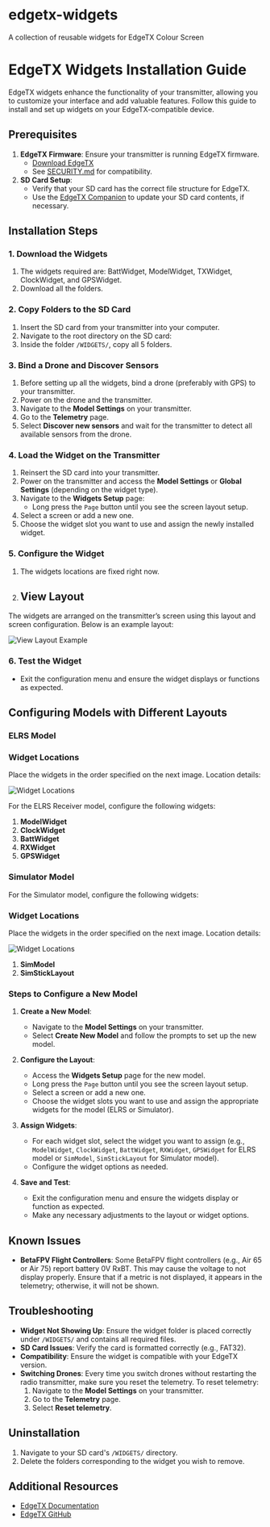 # edgetx-widgets
A collection of reusable widgets for EdgeTX Colour Screen

# EdgeTX Widgets Installation Guide

EdgeTX widgets enhance the functionality of your transmitter, allowing you to customize your interface and add valuable features. Follow this guide to install and set up widgets on your EdgeTX-compatible device.

## Prerequisites

1. **EdgeTX Firmware**: Ensure your transmitter is running EdgeTX firmware.
   - [Download EdgeTX](https://www.edgetx.org/)
   - See [SECURITY.md](SECURITY.md) for compatibility.
2. **SD Card Setup**:
   - Verify that your SD card has the correct file structure for EdgeTX.
   - Use the [EdgeTX Companion](https://www.edgetx.org/tools) to update your SD card contents, if necessary.

## Installation Steps

### 1. Download the Widgets
1. The widgets required are: BattWidget, ModelWidget, TXWidget, ClockWidget, and GPSWidget.
2. Download all the folders.

### 2. Copy Folders to the SD Card
1. Insert the SD card from your transmitter into your computer.
2. Navigate to the root directory on the SD card:
3. Inside the folder `/WIDGETS/`, copy all 5 folders.

### 3. Bind a Drone and Discover Sensors
1. Before setting up all the widgets, bind a drone (preferably with GPS) to your transmitter.
2. Power on the drone and the transmitter.
3. Navigate to the **Model Settings** on your transmitter.
4. Go to the **Telemetry** page.
5. Select **Discover new sensors** and wait for the transmitter to detect all available sensors from the drone.

### 4. Load the Widget on the Transmitter
1. Reinsert the SD card into your transmitter.
2. Power on the transmitter and access the **Model Settings** or **Global Settings** (depending on the widget type).
3. Navigate to the **Widgets Setup** page:
   - Long press the `Page` button until you see the screen layout setup.
4. Select a screen or add a new one.
5. Choose the widget slot you want to use and assign the newly installed widget.

### 5. Configure the Widget
1. The widgets locations are fixed right now.
2. ## View Layout
The widgets are arranged on the transmitter’s screen using this layout and screen configuration.
Below is an example layout:

![View Layout Example](/widgets/img/screen_config.jpeg)



### 6. Test the Widget
- Exit the configuration menu and ensure the widget displays or functions as expected.

## Configuring Models with Different Layouts

### ELRS Model

### Widget Locations
Place the widgets in the order specified on the next image. Location details:

![Widget Locations](/widgets/img/widget_layout.jpg)

For the ELRS Receiver model, configure the following widgets:

1. **ModelWidget**
2. **ClockWidget**
3. **BattWidget**
4. **RXWidget**
5. **GPSWidget**

### Simulator Model
For the Simulator model, configure the following widgets:

### Widget Locations
Place the widgets in the order specified on the next image. Location details:

![Widget Locations](/widgets/img/widget_layout_sim.jpg)

1. **SimModel**
2. **SimStickLayout**

### Steps to Configure a New Model

1. **Create a New Model**:
   - Navigate to the **Model Settings** on your transmitter.
   - Select **Create New Model** and follow the prompts to set up the new model.

2. **Configure the Layout**:
   - Access the **Widgets Setup** page for the new model.
   - Long press the `Page` button until you see the screen layout setup.
   - Select a screen or add a new one.
   - Choose the widget slots you want to use and assign the appropriate widgets for the model (ELRS or Simulator).

3. **Assign Widgets**:
   - For each widget slot, select the widget you want to assign (e.g., `ModelWidget`, `ClockWidget`, `BattWidget`, `RXWidget`, `GPSWidget` for ELRS model or `SimModel`, `SimStickLayout` for Simulator model).
   - Configure the widget options as needed.

4. **Save and Test**:
   - Exit the configuration menu and ensure the widgets display or function as expected.
   - Make any necessary adjustments to the layout or widget options.

## Known Issues
- **BetaFPV Flight Controllers**: Some BetaFPV flight controllers (e.g., Air 65 or Air 75) report battery 0V RxBT. This may cause the voltage to not display properly. Ensure that if a metric is not displayed, it appears in the telemetry; otherwise, it will not be shown.

## Troubleshooting
- **Widget Not Showing Up**: Ensure the widget folder is placed correctly under `/WIDGETS/` and contains all required files.
- **SD Card Issues**: Verify the card is formatted correctly (e.g., FAT32).
- **Compatibility**: Ensure the widget is compatible with your EdgeTX version.
- **Switching Drones**: Every time you switch drones without restarting the radio transmitter, make sure you reset the telemetry. To reset telemetry:
  1. Navigate to the **Model Settings** on your transmitter.
  2. Go to the **Telemetry** page.
  3. Select **Reset telemetry**.

## Uninstallation
1. Navigate to your SD card's `/WIDGETS/` directory.
2. Delete the folders corresponding to the widget you wish to remove.

## Additional Resources
- [EdgeTX Documentation](https://manual.edgetx.org)
- [EdgeTX GitHub](https://github.com/EdgeTX)

